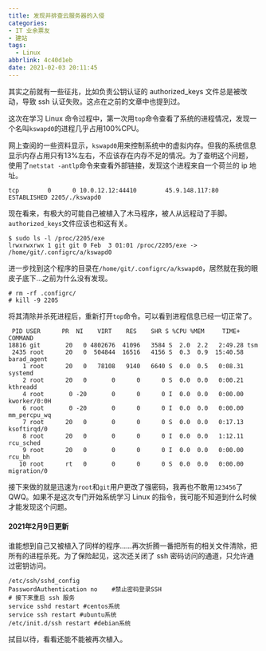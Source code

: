 ```yaml
---
title: 发现并排查云服务器的入侵
categories: 
- IT 业余票友
- 建站
tags:
  - Linux
abbrlink: 4c40d1eb
date: 2021-02-03 20:11:45
---
```


其实之前就有一些征兆，比如负责公钥认证的 authorized_keys 文件总是被改动，导致 ssh 认证失败。这点在之前的文章中也提到过。



<!--more-->

这次在学习 Linux 命令过程中，第一次用`top`命令查看了系统的进程情况，发现一个名叫`kswapd0`的进程几乎占用100%CPU。

网上查阅的一些资料显示，`kswapd0`用来控制系统中的虚拟内存。但我的系统信息显示内存占用只有13%左右，不应该存在内存不足的情况。为了查明这个问题，使用了`netstat -antlp`命令来查看外部链接，发现这个进程来自一个荷兰的 ip 地址。

```
tcp        0      0 10.0.12.12:44410        45.9.148.117:80         ESTABLISHED 2205/./kswapd0
```
现在看来，有极大的可能自己被植入了木马程序，被人从远程动了手脚。`authorized_keys`文件应该也和这有关。

```
$ sudo ls -l /proc/2205/exe
lrwxrwxrwx 1 git git 0 Feb  3 01:01 /proc/2205/exe -> /home/git/.configrc/a/kswapd0
```
进一步找到这个程序的目录在`/home/git/.configrc/a/kswapd0`，居然就在我的眼皮子底下…之前为什么没有发现。
```
# rm -rf .configrc/
# kill -9 2205
```
将其清除并杀死进程后，重新打开`top`命令。可以看到进程信息已经一切正常了。
```
 PID USER      PR  NI    VIRT    RES    SHR S %CPU %MEM     TIME+ COMMAND
18816 git       20   0 4802676  41096   3584 S  2.0  2.2   2:49.28 tsm
 2435 root      20   0  504844  16516   4156 S  0.3  0.9  15:40.58 barad_agent
    1 root      20   0   78108   9140   6640 S  0.0  0.5   0:08.31 systemd
    2 root      20   0       0      0      0 S  0.0  0.0   0:00.21 kthreadd
    4 root       0 -20       0      0      0 I  0.0  0.0   0:00.00 kworker/0:0H
    6 root       0 -20       0      0      0 I  0.0  0.0   0:00.00 mm_percpu_wq
    7 root      20   0       0      0      0 S  0.0  0.0   0:17.13 ksoftirqd/0
    8 root      20   0       0      0      0 I  0.0  0.0   1:12.11 rcu_sched
    9 root      20   0       0      0      0 I  0.0  0.0   0:00.00 rcu_bh
   10 root      rt   0       0      0      0 S  0.0  0.0   0:00.00 migration/0
```

接下来做的就是迅速为`root`和`git`用户更改了强密码，我再也不敢用`123456`了 QWQ。如果不是这次专门开始系统学习 Linux 的指令，我可能不知道到什么时候才能发现这个问题。

#### 2021年2月9日更新

谁能想到自己又被植入了同样的程序……再次折腾一番把所有的相关文件清除，把所有的进程杀死。为了保险起见，这次还关闭了 ssh 密码访问的通道，只允许通过密钥访问。

```
/etc/ssh/sshd_config 
PasswordAuthentication no    #禁止密码登录SSH
# 接下来重启 ssh 服务
service sshd restart #centos系统
service ssh restart #ubuntu系统
/etc/init.d/ssh restart #debian系统
```

拭目以待，看看还能不能被再次植入。
